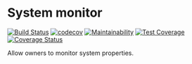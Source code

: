 # System monitor

[![Build Status](https://travis-ci.com/pluf/monitor.svg?branch=master)](https://travis-ci.com/pluf/monitor)
[![codecov](https://codecov.io/gh/pluf/monitor/branch/master/graph/badge.svg)](https://codecov.io/gh/pluf/monitor)
[![Maintainability](https://api.codeclimate.com/v1/badges/513f356bdf26065cc009/maintainability)](https://codeclimate.com/github/pluf/monitor/maintainability)
[![Test Coverage](https://api.codeclimate.com/v1/badges/513f356bdf26065cc009/test_coverage)](https://codeclimate.com/github/pluf/monitor/test_coverage)
[![Coverage Status](https://coveralls.io/repos/github/pluf/monitor/badge.svg?branch=master)](https://coveralls.io/github/pluf/monitor?branch=master)

Allow owners to monitor system properties.